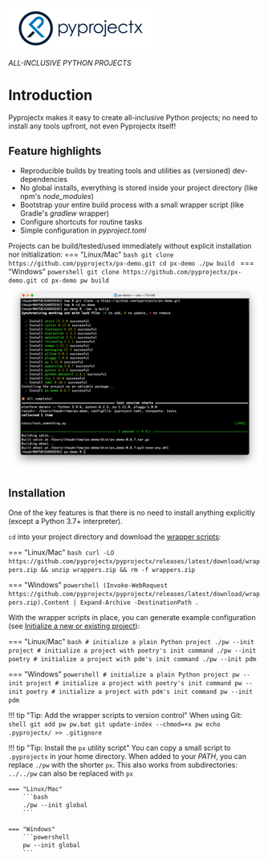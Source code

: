 ![Pyprojectx](assets/px.png)

<i class="md-typeset md-header">
ALL-INCLUSIVE PYTHON PROJECTS
</i>

# Introduction
Pyprojectx makes it easy to create all-inclusive Python projects; no need to install any tools upfront,
not even Pyprojectx itself!

## Feature highlights
* Reproducible builds by treating tools and utilities as (versioned) dev-dependencies
* No global installs, everything is stored inside your project directory (like npm's _node_modules_)
* Bootstrap your entire build process with a small wrapper script (like Gradle's _gradlew_ wrapper)
* Configure shortcuts for routine tasks
* Simple configuration in _pyproject.toml_

Projects can be build/tested/used immediately without explicit installation nor initialization:
=== "Linux/Mac"
    ```bash
    git clone https://github.com/pyprojectx/px-demo.git
    cd px-demo
    ./pw build
    ```
=== "Windows"
    ```powershell
    git clone https://github.com/pyprojectx/px-demo.git
    cd px-demo
    pw build
    ```
![Clone and Build](assets/build.png)

## Installation
One of the key features is that there is no need to install anything explicitly (except a Python 3.7+ interpreter).

`cd` into your project directory and download the
[wrapper scripts](https://github.com/pyprojectx/pyprojectx/releases/latest/download/wrappers.zip):

=== "Linux/Mac"
    ```bash
    curl -LO https://github.com/pyprojectx/pyprojectx/releases/latest/download/wrappers.zip && unzip wrappers.zip && rm -f wrappers.zip
    ```

=== "Windows"
    ```powershell
    (Invoke-WebRequest https://github.com/pyprojectx/pyprojectx/releases/latest/download/wrappers.zip).Content | Expand-Archive -DestinationPath .
    ```

With the wrapper scripts in place, you can generate example configuration (see [Initialize a new or existing project](/usage/#initialize-a-new-or-existing-project)):

=== "Linux/Mac"
    ```bash
    # initialize a plain Python project
    ./pw --init project
    # initialize a project with poetry's init command
    ./pw --init poetry
    # initialize a project with pdm's init command
    ./pw --init pdm
    ```

=== "Windows"
    ```powershell
    # initialize a plain Python project
    pw --init project
    # initialize a project with poetry's init command
    pw --init poetry
    # initialize a project with pdm's init command
    pw --init pdm
    ```

!!! tip "Tip: Add the wrapper scripts to version control"
    When using Git:
    ```shell
    git add pw pw.bat
    git update-index --chmod=+x pw
    echo .pyprojectx/ >> .gitignore
    ```

!!! tip "Tip: Install the `px` utility script"
    You can copy a small script to `.pyprojectx` in your home directory.
    When added to your _PATH_, you can replace `./pw` with the shorter `px`.
    This also works from subdirectories: `../../pw` can also be replaced with `px`

    === "Linux/Mac"
        ```bash
        ./pw --init global
        ```

    === "Windows"
        ```powershell
        pw --init global
        ```
